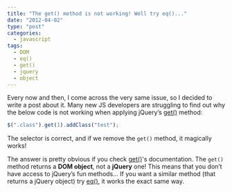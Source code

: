```yaml
---
title: "The get() method is not working! Well try eq()..."
date: "2012-04-02"
type: "post"
categories:
  - javascript
tags:
  - DOM
  - eq()
  - get()
  - jquery
  - object
---
```


Every now and then, I come across the very same issue, so I decided to write a post about it. Many new JS developers are struggling to find out why the below code is not working when applying jQuery’s [get()](http://api.jquery.com/get/) method:

```js
$(".class").get(1).addClass("test");
```

The selector is correct, and if we remove the `get()` method, it magically works!

The answer is pretty obvious if you check [get()](http://api.jquery.com/get/)'s documentation. The `get()` method returns a **DOM object**, not a **jQuery** one! This means that you don’t have access to jQuery’s fun methods... If you want a similar method (that returns a jQuery object) try [eq()](http://api.jquery.com/eq/), it works the exact same way.

